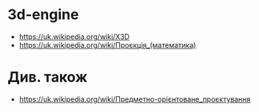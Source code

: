 # 3d-engine

+ https://uk.wikipedia.org/wiki/X3D
+ https://uk.wikipedia.org/wiki/Проєкція_(математика)

# Див. також

+ https://uk.wikipedia.org/wiki/Предметно-орієнтоване_проєктування
